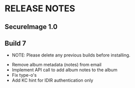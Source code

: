 # RELEASE NOTES

## SecureImage 1.0

## Build 7

* NOTE: Please delete any previous builds before installing.

- Remove album metadata (notes) from email
- Implement API call to add album notes to the album
- Fix type-o's
- Add KC hint for IDIR authentication only
